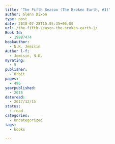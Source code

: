 ```yaml
---
title: 'The Fifth Season (The Broken Earth, #1)'
author: Glenn Dixon
type: post
date: 2018-07-28T15:05:35+00:00
url: /the-fifth-season-the-broken-earth-1/
Book Id:
  - 19887474
bookauthor:
  - N.K. Jemisin
Author l-f:
  - Jemisin, N.K.
myrating:
  - 5
publisher:
  - Orbit
pages:
  - 496
yearpublished:
  - 2015
dateread:
  - 2017/12/15
status:
  - read
categories:
  - Uncategorized
tags:
  - books

---
```


